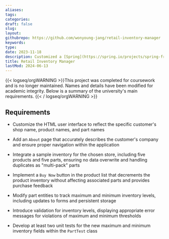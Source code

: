 ```yaml
---
aliases: 
tags:
categories:
draft: false
slug: 
layout: 
githubrepo: https://github.com/wonyoung-jang/retail-inventory-manager
keywords: 
type: 
date: 2023-11-18
description: Customized a [Spring](https://spring.io/projects/spring-framework) app with HTML and Java for inventory management, showcasing software development skills for a client's needs
title: Retail Inventory Manager
lastMod: 2024-06-13
---
```

{{< logseq/orgWARNING >}}This project was completed for coursework and is no longer maintained. Names and details have been modified for academic integrity. Below is a summary of the university's main requirements.
{{< / logseq/orgWARNING >}}

## Requirements

  + Customize the HTML user interface to reflect the specific customer's shop name, product names, and part names

  + Add an `About` page that accurately describes the customer's company and ensure proper navigation within the application

  + Integrate a sample inventory for the chosen store, including five products and five parts, ensuring no data overwrite and handling duplicates as "multi-pack" parts

  + Implement a `Buy Now` button in the product list that decrements the product inventory without affecting associated parts and provides purchase feedback

  + Modify part entities to track maximum and minimum inventory levels, including updates to forms and persistent storage

  + Introduce validation for inventory levels, displaying appropriate error messages for violations of maximum and minimum thresholds

  + Develop at least two unit tests for the new maximum and minimum inventory fields within the `PartTest` class
